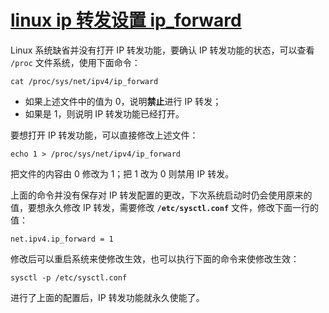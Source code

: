 
# [linux ip 转发设置 ip_forward](http://blog.sina.com.cn/s/blog_3f83aa130100s8jo.html)

Linux 系统缺省并没有打开 IP 转发功能，要确认 IP 转发功能的状态，可以查看 `/proc` 文件系统，使用下面命令： 

```Shell
cat /proc/sys/net/ipv4/ip_forward
```

- 如果上述文件中的值为 0，说明**禁止**进行 IP 转发；  
- 如果是 1，则说明 IP 转发功能已经打开。  

要想打开 IP 转发功能，可以直接修改上述文件：

```Shell
echo 1 > /proc/sys/net/ipv4/ip_forward
```

把文件的内容由 0 修改为 1；把 1 改为 0 则禁用 IP 转发。

上面的命令并没有保存对 IP 转发配置的更改，下次系统启动时仍会使用原来的值，要想永久修改 IP 转发，需要修改 **`/etc/sysctl.conf`** 文件，修改下面一行的值：

```Shell
net.ipv4.ip_forward = 1 
```

修改后可以重启系统来使修改生效，也可以执行下面的命令来使修改生效： 

```Shell
sysctl -p /etc/sysctl.conf
```

进行了上面的配置后，IP 转发功能就永久使能了。